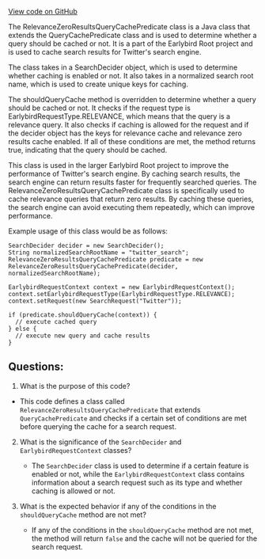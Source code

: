 [View code on GitHub](https://github.com/misbahsy/the-algorithm/src/java/com/twitter/search/earlybird_root/caching/RelevanceZeroResultsQueryCachePredicate.java)

The RelevanceZeroResultsQueryCachePredicate class is a Java class that extends the QueryCachePredicate class and is used to determine whether a query should be cached or not. It is a part of the Earlybird Root project and is used to cache search results for Twitter's search engine. 

The class takes in a SearchDecider object, which is used to determine whether caching is enabled or not. It also takes in a normalized search root name, which is used to create unique keys for caching. 

The shouldQueryCache method is overridden to determine whether a query should be cached or not. It checks if the request type is EarlybirdRequestType.RELEVANCE, which means that the query is a relevance query. It also checks if caching is allowed for the request and if the decider object has the keys for relevance cache and relevance zero results cache enabled. If all of these conditions are met, the method returns true, indicating that the query should be cached. 

This class is used in the larger Earlybird Root project to improve the performance of Twitter's search engine. By caching search results, the search engine can return results faster for frequently searched queries. The RelevanceZeroResultsQueryCachePredicate class is specifically used to cache relevance queries that return zero results. By caching these queries, the search engine can avoid executing them repeatedly, which can improve performance. 

Example usage of this class would be as follows:

```
SearchDecider decider = new SearchDecider();
String normalizedSearchRootName = "twitter_search";
RelevanceZeroResultsQueryCachePredicate predicate = new RelevanceZeroResultsQueryCachePredicate(decider, normalizedSearchRootName);

EarlybirdRequestContext context = new EarlybirdRequestContext();
context.setEarlybirdRequestType(EarlybirdRequestType.RELEVANCE);
context.setRequest(new SearchRequest("Twitter"));

if (predicate.shouldQueryCache(context)) {
  // execute cached query
} else {
  // execute new query and cache results
}
```
## Questions: 
 1. What is the purpose of this code?
   - This code defines a class called `RelevanceZeroResultsQueryCachePredicate` that extends `QueryCachePredicate` and checks if a certain set of conditions are met before querying the cache for a search request.

2. What is the significance of the `SearchDecider` and `EarlybirdRequestContext` classes?
   - The `SearchDecider` class is used to determine if a certain feature is enabled or not, while the `EarlybirdRequestContext` class contains information about a search request such as its type and whether caching is allowed or not.

3. What is the expected behavior if any of the conditions in the `shouldQueryCache` method are not met?
   - If any of the conditions in the `shouldQueryCache` method are not met, the method will return `false` and the cache will not be queried for the search request.